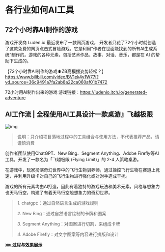 # 各行业如何AI工具

## 72个小时靠AI制作的游戏

游戏开发商 Luden.io 最近发布了一款网页游戏， 开发者只花了72个小时就创造了这款免费的网页点击式冒险游戏，它是利用“作者在世面能找到的所有AI生成系统”制作的。游戏的各种元素，包括艺术作品、故事、对话、音乐，都是在 AI 的帮助下生成的。

【72个小时靠AI制作的游戏⬆️ZB高模摆姿势轻松？】<https://www.bilibili.com/video/BV1ek4y1W77i?vd_source=36c9491a7fa2ab8a22ca060af01b7472>

72小时用AI制作出来的游戏
游戏链接：<https://ludenio.itch.io/generated-adventure>

## AI工作流 | 全程使用AI工具设计一款桌游』飞越极限

![img](https://p3-juejin.byteimg.com/tos-cn-i-k3u1fbpfcp/e23494855f904d0ea2e6a1525cb6c412~tplv-k3u1fbpfcp-zoom-in-crop-mark:1512:0:0:0.awebp)

> 说明：只介绍项目落地过程中的工具组合与使用方法，不代表推荐产品，请谨慎消费

创作者团队使用ChatGPT、New Bing、Segment Anything、Adobe Firefly等AI工具，开发了一款名为「飞越极限 (Flying Limit)」的 2-4 人策略桌游。

在游戏中，玩家扮演奇幻世界中的飞行生物驯养师，通过操控飞行生物在赛道上竞速，并利用升级卡对自己的飞行生物进行强化或对对手造成干扰。

游戏的所有元素均由AI打造，因此有着独特的游戏玩法和美术元素，风格与想象力也天马行空，构建了有着天马行空般想象力的奇幻世界。

> *1*. chatgpt:：通过自然语言生成的游戏规则
>
> *2*. New Bing：通过自然语言绘制的卡牌和图案
>
> *3*. Segment Anything：对图案进行切割，来组成卡牌
>
> *4*. Adobe Firefly：对文字图案等内容进行排版和设计

[**⋙ 过程与效果展示**](https://mp.weixin.qq.com/s/iqZPbyJwQo8jIC3L4hOJtw)
